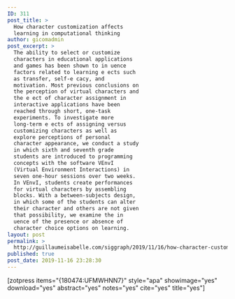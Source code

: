 ```yaml
---
ID: 311
post_title: >
  How character customization affects
  learning in computational thinking
author: gicomadmin
post_excerpt: >
  The ability to select or customize
  characters in educational applications
  and games has been shown to in uence
  factors related to learning e ects such
  as transfer, self-e cacy, and
  motivation. Most previous conclusions on
  the perception of virtual characters and
  the e ect of character assignment in
  interactive applications have been
  reached through short, one-task
  experiments. To investigate more
  long-term e ects of assigning versus
  customizing characters as well as
  explore perceptions of personal
  character appearance, we conduct a study
  in which sixth and seventh grade
  students are introduced to programming
  concepts with the software VEnvI
  (Virtual Environment Interactions) in
  seven one-hour sessions over two weeks.
  In VEnvI, students create performances
  for virtual characters by assembling
  blocks. With a between-subjects design,
  in which some of the students can alter
  their character and others are not given
  that possibility, we examine the in
  uence of the presence or absence of
  character choice options on learning.
layout: post
permalink: >
  http://guillaumeisabelle.com/siggraph/2019/11/16/how-character-customization-affects-learning-in-computational-thinking/
published: true
post_date: 2019-11-16 23:28:30
---
```

<!-- wp:shortcode --> [zotpress items="{180474:UFMWHNN7}" style="apa" showimage="yes" download="yes" abstract="yes" notes="yes" cite="yes" title="yes"] 

<!-- /wp:shortcode -->